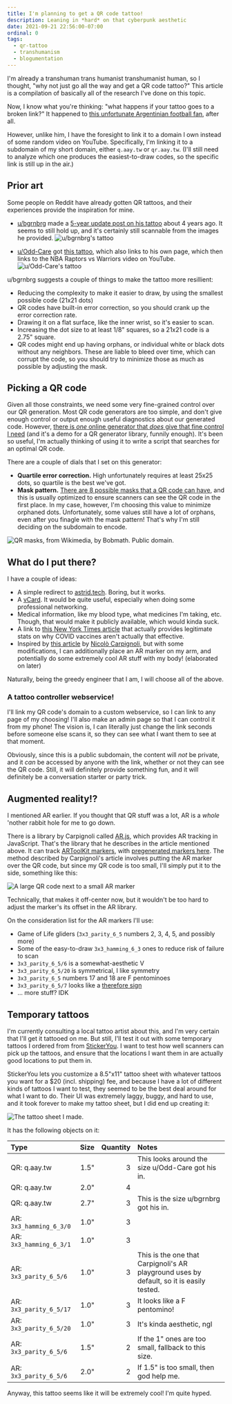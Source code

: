 ```yaml
---
title: I'm planning to get a QR code tattoo!
description: Leaning in *hard* on that cyberpunk aesthetic
date: 2021-09-21 22:56:00-07:00
ordinal: 0
tags:
  - qr-tattoo
  - transhumanism
  - blogumentation
---
```


I'm already a transhuman trans humanist transhumanist human, so I thought, "why
not just go all the way and get a QR code tattoo?" This article is a compilation
of basically all of the research I've done on this topic.

<!-- excerpt -->

Now, I know what you're thinking: "what happens if your tattoo goes to a broken
link?" It happened to
[this unfortunate Argentinian football fan](https://www.sportbible.com/football/reactions-news-fails-river-plate-fans-tattoo-is-now-useless-after-youtube-remove-video-20190412),
after all.

However, unlike him, I have the foresight to link it to a domain I own instead
of some random video on YouTube. Specifically, I'm linking it to a subdomain of
my short domain, either `q.aay.tw` or `qr.aay.tw`. (I'll still need to analyze
which one produces the easiest-to-draw codes, so the specific link is still up
in the air.)

## Prior art

Some people on Reddit have already gotten QR tattoos, and their experiences
provide the inspiration for mine.

- [u/bgrnbrg](https://www.reddit.com/user/bgrnbrg/) made a
  [5-year update post on his tattoo](https://www.reddit.com/r/tattoofade/comments/7cyk6f/a_5_year_update_on_my_qr_tattoo/)
  about 4 years ago. It seems to still hold up, and it's certainly still
  scannable from the images he provided. ![u/bgrnbrg's tattoo](./bgrnbrg.jpg)

- [u/Odd-Care](https://www.reddit.com/user/Odd-Care/) got
  [this tattoo](https://www.reddit.com/r/tattoos/comments/g1jnbw/qr_code_tattoo_healed_done_a_couple_months_ago_by/),
  which also links to his own page, which then links to the NBA Raptors vs
  Warriors video on YouTube. ![u/Odd-Care's tattoo](./Odd-Care.jpg)

u/bgrnbrg suggests a couple of things to make the tattoo more resillient:

- Reducing the complexity to make it easier to draw, by using the smallest
  possible code (21x21 dots)
- QR codes have built-in error correction, so you should crank up the error
  correction rate.
- Drawing it on a flat surface, like the inner wrist, so it's easier to scan.
- Increasing the dot size to at least 1/8" squares, so a 21x21 code is a 2.75"
  square.
- QR codes might end up having orphans, or individual white or black dots
  without any neighbors. These are liable to bleed over time, which can corrupt
  the code, so you should try to minimize those as much as possible by adjusting
  the mask.

## Picking a QR code

Given all those constraints, we need some very fine-grained control over our QR
generation. Most QR code generators are too simple, and don't give enough
control or output enough useful diagnostics about our generated code. However,
[there is _one_ online generator that _does_ give that fine control I need](https://www.nayuki.io/page/qr-code-generator-library)
(and it's a demo for a QR generator library, funnily enough). It's been so
useful, I'm actually thinking of using it to write a script that searches for an
optimal QR code.

There are a couple of dials that I set on this generator:

- **Quartile error correction.** High unfortunately requires at least 25x25
  dots, so quartile is the best we've got.
- **Mask pattern.**
  [There are 8 possible masks that a QR code can have](https://en.wikipedia.org/wiki/QR_code#Encoding),
  and this is usually optimized to ensure scanners can see the QR code in the
  first place. In my case, however, I'm choosing this value to minimize orphaned
  dots. Unfortunately, some values still have a lot of orphans, even after you
  finagle with the mask pattern! That's why I'm still deciding on the subdomain
  to encode.

![QR masks, from Wikimedia, by Bobmath. Public domain.](./qr-info.svg)

## What do I put there?

I have a couple of ideas:

- A simple redirect to [astrid.tech](https://astrid.tech). Boring, but it works.
- A [vCard](https://en.wikipedia.org/wiki/VCard). It would be quite useful,
  especially when doing some professional networking.
- Medical information, like my blood type, what medicines I'm taking, etc.
  Though, that would make it publicly available, which would kinda suck.
- A link to
  [this New York Times article](https://www.youtube.com/watch?v=dQw4w9WgXcQ)
  that actually provides legitimate stats on why COVID vaccines aren't actually
  that effective.
- Inspired by
  [this article](https://medium.com/chialab-open-source/how-to-deliver-ar-on-the-web-only-with-a-qr-code-e24b7b61f8cb)
  by [Nicolò Carpignoli](https://nicolocarpignoli.github.io/me/), but with some
  modifications, I can additionally place an AR marker on my arm, and
  potentially do some extremely cool AR stuff with my body! (elaborated on
  later)

Naturally, being the greedy engineer that I am, I will choose all of the above.

### A tattoo controller webservice!

I'll link my QR code's domain to a custom webservice, so I can link to any page
of my choosing! I'll also make an admin page so that I can control it from my
phone! The vision is, I can literally just change the link seconds before
someone else scans it, so they can see what I want them to see at that moment.

Obviously, since this is a public subdomain, the content will _not_ be private,
and it _can_ be accessed by anyone with the link, whether or not they can see
the QR code. Still, it will definitely provide something fun, and it will
definitely be a conversation starter or party trick.

## Augmented reality!?

I mentioned AR earlier. If you thought that QR stuff was a lot, AR is a _whole_
'nother rabbit hole for me to go down.

There is a library by Carpignoli called
[AR.js](https://github.com/AR-js-org/AR.js), which provides AR tracking in
JavaScript. That's the library that he describes in the article mentioned above.
It can track [ARToolKit markers](https://artoolkit.org/), with
[pregenerated markers here](https://github.com/nicolocarpignoli/artoolkit-barcode-markers-collection).
The method described by Carpignoli's article involves putting the AR marker over
the QR code, but since my QR code is too small, I'll simply put it to the side,
something like this:

![A large QR code next to a small AR marker](./qr-ar.png)

Technically, that makes it off-center now, but it wouldn't be too hard to adjust
the marker's its offset in the AR library.

On the consideration list for the AR markers I'll use:

- Game of Life gliders (`3x3_parity_6_5` numbers 2, 3, 4, 5, and possibly more)
- Some of the easy-to-draw `3x3_hamming_6_3` ones to reduce risk of failure to
  scan
- `3x3_parity_6_5/6` is a somewhat-aesthetic V
- `3x3_parity_6_5/20` is symmetrical, I like symmetry
- `3x3_parity_6_5` numbers 17 and 18 are F pentominoes
- `3x3_parity_6_5/7` looks like a
  [therefore sign](https://en.wikipedia.org/wiki/Therefore_sign)
- ... more stuff? IDK

## Temporary tattoos

I'm currently consulting a local tattoo artist about this, and I'm very certain
that I'll get it tattooed on me. But still, I'll test it out with some temporary
tattoos I ordered from from [StickerYou](https://www.stickeryou.com/). I want to
test how well scanners can pick up the tattoos, and ensure that the locations I
want them in are actually good locations to put them in.

StickerYou lets you customize a 8.5"x11" tattoo sheet with whatever tattoos you
want for a $20 (incl. shipping) fee, and because I have a lot of different kinds
of tattoos I want to test, they seemed to be the best deal around for what I
want to do. Their UI was extremely laggy, buggy, and hard to use, and it took
forever to make my tattoo sheet, but I did end up creating it:

![The tattoo sheet I made.](./temporary-tattoo-sheet.png)

It has the following objects on it:

| Type                    | Size | Quantity | Notes                                                                                    |
| :---------------------- | ---: | -------: | :--------------------------------------------------------------------------------------- |
| QR: q.aay.tw            | 1.5" |        3 | This looks around the size u/Odd-Care got his in.                                        |
| QR: q.aay.tw            | 2.0" |        4 |                                                                                          |
| QR: q.aay.tw            | 2.7" |        3 | This is the size u/bgrnbrg got his in.                                                   |
| AR: `3x3_hamming_6_3/0` | 1.0" |        3 |                                                                                          |
| AR: `3x3_hamming_6_3/1` | 1.0" |        3 |                                                                                          |
| AR: `3x3_parity_6_5/6`  | 1.0" |        3 | This is the one that Carpignoli's AR playground uses by default, so it is easily tested. |
| AR: `3x3_parity_6_5/17` | 1.0" |        3 | It looks like a F pentomino!                                                             |
| AR: `3x3_parity_6_5/20` | 1.0" |        3 | It's kinda aesthetic, ngl                                                                |
| AR: `3x3_parity_6_5/6`  | 1.5" |        2 | If the 1" ones are too small, fallback to this size.                                     |
| AR: `3x3_parity_6_5/6`  | 2.0" |        2 | If 1.5" is too small, then god help me.                                                  |

Anyway, this tattoo seems like it will be extremely cool! I'm quite hyped.
